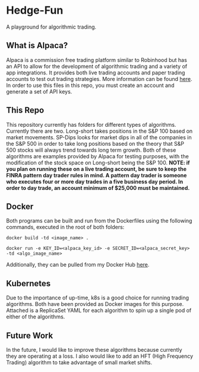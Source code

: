 # Hedge-Fun
A playground for algorithmic trading.

## What is Alpaca?
Alpaca is a commission free trading platform similar to Robinhood but has an API to allow for the development of algorithmic trading and a variety of app integrations. It provides both live trading accounts and paper trading accounts to test out trading strategies.
More information can be found [here](https://alpaca.markets/). In order to use this files in this repo, you must create an account and generate a set of API keys.

## This Repo
This repository currently has folders for different types of algorithms. Currently there are two. Long-short takes positions in the S&P 100 based on market movements. SP-Dips looks for market dips in all of the companies in the S&P 500 in order to take long positions based on the theory that S&P 500 stocks will always trend towards long term growth. Both of these algorithms are examples provided by Alpaca for testing purposes, with the modification of the stock space on Long-short being the S&P 100. **NOTE: if you plan on running these on a live trading account, be sure to keep the FINRA pattern day trader rules in mind. A pattern day trader is someone who executes four or more day trades in a five business day period. In order to day trade, an account minimum of $25,000 must be maintained.**

## Docker
Both programs can be built and run from the Dockerfiles using the following commands, executed in the root of both folders:

`docker build -td <image_name> .`

`docker run -e KEY_ID=<alpaca_key_id> -e SECRET_ID=<alpaca_secret_key> -td <algo_image_name>`

Additionally, they can be pulled from my Docker Hub [here](https://hub.docker.com/repository/docker/msimmons719/hedge-fun).

## Kubernetes
Due to the importance of up-time, k8s is a good choice for running trading algorithms. Both have been provided as Docker images for this purpose. Attached is a ReplicaSet YAML for each algorithm to spin up a single pod of either of the algorithms.

## Future Work
In the future, I would like to improve these algorithms because currently they are operating at a loss. I also would like to add an HFT (High Frequency Trading) algorithm to take advantage of small market shifts. 
